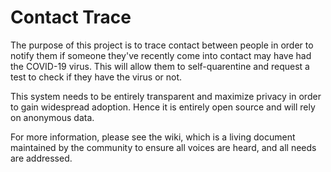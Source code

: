 # Contact Trace
The purpose of this project is to trace contact between people in order to notify them if someone they've recently come into contact may have had the COVID-19 virus. This will allow them to self-quarentine and request a test to check if they have the virus or not.

This system needs to be entirely transparent and maximize privacy in order to gain widespread adoption. Hence it is entirely open source and will rely on anonymous data.

For more information, please see the wiki, which is a living document maintained by the community to ensure all voices are heard, and all needs are addressed.

